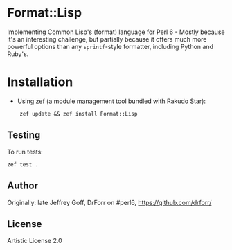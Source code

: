 Format::Lisp
============

Implementing Common Lisp's (format) language for Perl 6 - Mostly because it's
an interesting challenge, but partially because it offers much more powerful
options than any `sprintf`-style formatter, including Python and Ruby's.

Installation
============

* Using zef (a module management tool bundled with Rakudo Star):

```
    zef update && zef install Format::Lisp
```

## Testing

To run tests:

```
zef test .
```

## Author

Originally: late Jeffrey Goff, DrForr on #perl6, https://github.com/drforr/

## License

Artistic License 2.0
